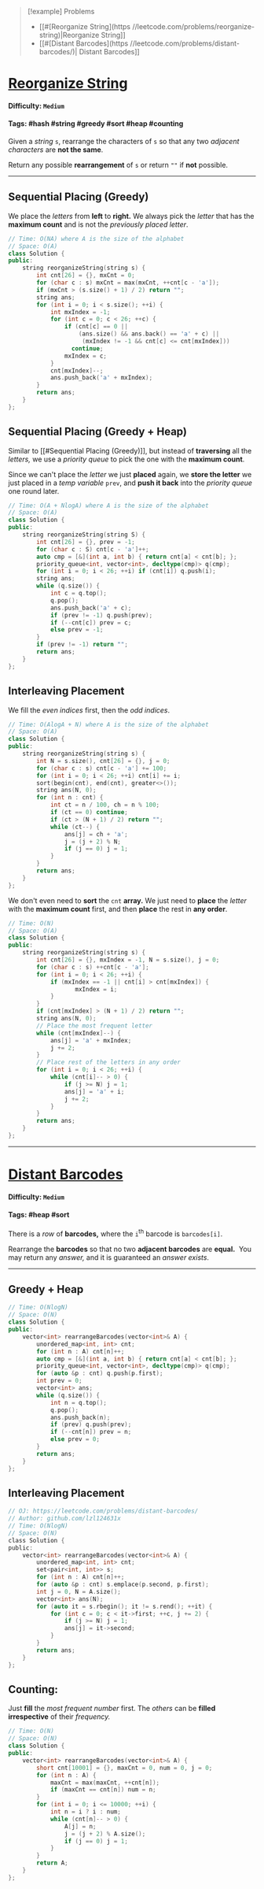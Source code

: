 

> [!example] Problems 
> - [[#[Reorganize String](https //leetcode.com/problems/reorganize-string)|Reorganize String]]
> - [[#[Distant Barcodes](https //leetcode.com/problems/distant-barcodes/)| Distant Barcodes]] 


# [Reorganize String](https://leetcode.com/problems/reorganize-string)
#### **Difficulty**: `Medium`
#### **Tags**: #hash #string #greedy #sort #heap #counting 

Given a *string* `s`, rearrange the characters of `s` so that any two *adjacent characters* are **not the same**.

Return any possible **rearrangement** of `s` or return `""` if **not** possible.

---
## Sequential Placing (Greedy)

We place the *letters* from **left** to **right.** We always pick the *letter* that has the **maximum count** and is not the *previously placed letter*.

```cpp
// Time: O(NA) where A is the size of the alphabet
// Space: O(A)
class Solution {
public:
    string reorganizeString(string s) {
        int cnt[26] = {}, mxCnt = 0;
        for (char c : s) mxCnt = max(mxCnt, ++cnt[c - 'a']);
        if (mxCnt > (s.size() + 1) / 2) return "";
        string ans;
        for (int i = 0; i < s.size(); ++i) {
            int mxIndex = -1;
            for (int c = 0; c < 26; ++c) {
                if (cnt[c] == 0 ||
	                (ans.size() && ans.back() == 'a' + c) ||
	                 (mxIndex != -1 && cnt[c] <= cnt[mxIndex]))
                  continue;
                mxIndex = c;
            }
            cnt[mxIndex]--;
            ans.push_back('a' + mxIndex);
        }
        return ans;
    }
};
```

## Sequential Placing (Greedy + Heap)

Similar to [[#Sequential Placing (Greedy)]], but instead of **traversing** all the *letters,* we use a *priority queue* to pick the one with the **maximum count**.

Since we can't place the *letter* we just **placed** again, we **store the letter** we just placed in a *temp variable* `prev`, and **push it back** into the *priority queue* one round later.

```cpp
// Time: O(A + NlogA) where A is the size of the alphabet
// Space: O(A)
class Solution {
public:
    string reorganizeString(string S) {
        int cnt[26] = {}, prev = -1;
        for (char c : S) cnt[c - 'a']++;
        auto cmp = [&](int a, int b) { return cnt[a] < cnt[b]; };
        priority_queue<int, vector<int>, decltype(cmp)> q(cmp);
        for (int i = 0; i < 26; ++i) if (cnt[i]) q.push(i);
        string ans;
        while (q.size()) {
            int c = q.top();
            q.pop();
            ans.push_back('a' + c);
            if (prev != -1) q.push(prev);
            if (--cnt[c]) prev = c;
            else prev = -1;
        }
        if (prev != -1) return "";
        return ans;
    }
};
```

## Interleaving Placement

We fill the *even indices* first, then the *odd indices*.

```cpp
// Time: O(AlogA + N) where A is the size of the alphabet 
// Space: O(A)
class Solution {
public:
    string reorganizeString(string s) {
        int N = s.size(), cnt[26] = {}, j = 0;
        for (char c : s) cnt[c - 'a'] += 100;
        for (int i = 0; i < 26; ++i) cnt[i] += i;
        sort(begin(cnt), end(cnt), greater<>());
        string ans(N, 0);
        for (int n : cnt) {
            int ct = n / 100, ch = n % 100;
            if (ct == 0) continue;
            if (ct > (N + 1) / 2) return "";
            while (ct--) {
                ans[j] = ch + 'a';
                j = (j + 2) % N;
                if (j == 0) j = 1;
            }
        }
        return ans;
    }
};
```

We don't even need to **sort** the `cnt` **array.** We just need to **place** the *letter* with the **maximum count** first, and then **place** the rest in **any order**.

```cpp
// Time: O(N)
// Space: O(A)
class Solution {
public:
    string reorganizeString(string s) {
        int cnt[26] = {}, mxIndex = -1, N = s.size(), j = 0;
        for (char c : s) ++cnt[c - 'a'];
        for (int i = 0; i < 26; ++i) {
            if (mxIndex == -1 || cnt[i] > cnt[mxIndex]) {
				   mxIndex = i;        
			}
        }
        if (cnt[mxIndex] > (N + 1) / 2) return "";
        string ans(N, 0);
        // Place the most frequent letter
        while (cnt[mxIndex]--) {
            ans[j] = 'a' + mxIndex;
            j += 2;
        }
        // Place rest of the letters in any order
        for (int i = 0; i < 26; ++i) {
            while (cnt[i]-- > 0) {
                if (j >= N) j = 1;
                ans[j] = 'a' + i;
                j += 2;
            }
        }
        return ans;
    }
};
```

---
# [Distant Barcodes](https://leetcode.com/problems/distant-barcodes/)
#### **Difficulty**: `Medium`
#### **Tags**: #heap #sort 

There is a *row* of **barcodes,** where the `i`<sup>th</sup> barcode is `barcodes[i]`.

Rearrange the **barcodes** so that no two **adjacent barcodes** are **equal.**  You may return any *answer,* and it is guaranteed an *answer exists*.

---
## Greedy + Heap

```cpp
// Time: O(NlogN)
// Space: O(N)
class Solution {
public:
    vector<int> rearrangeBarcodes(vector<int>& A) {
        unordered_map<int, int> cnt;
        for (int n : A) cnt[n]++;
        auto cmp = [&](int a, int b) { return cnt[a] < cnt[b]; };
        priority_queue<int, vector<int>, decltype(cmp)> q(cmp);
        for (auto &p : cnt) q.push(p.first);
        int prev = 0;
        vector<int> ans;
        while (q.size()) {
            int n = q.top();
            q.pop();
            ans.push_back(n);
            if (prev) q.push(prev);
            if (--cnt[n]) prev = n;
            else prev = 0;
        }
        return ans;
    }
};
```

## Interleaving Placement

```c
// OJ: https://leetcode.com/problems/distant-barcodes/
// Author: github.com/lzl124631x
// Time: O(NlogN)
// Space: O(N)
class Solution {
public:
    vector<int> rearrangeBarcodes(vector<int>& A) {
        unordered_map<int, int> cnt;
        set<pair<int, int>> s;
        for (int n : A) cnt[n]++;
        for (auto &p : cnt) s.emplace(p.second, p.first);
        int j = 0, N = A.size();
        vector<int> ans(N);
        for (auto it = s.rbegin(); it != s.rend(); ++it) {
            for (int c = 0; c < it->first; ++c, j += 2) {
                if (j >= N) j = 1;
                ans[j] = it->second;
            }
        }
        return ans;
    }
};
```


## Counting:
Just **fill** the *most frequent number* first. The *others* can be **filled** **irrespective** of their *frequency.*

```cpp
// Time: O(N)
// Space: O(N)
class Solution {
public:
    vector<int> rearrangeBarcodes(vector<int>& A) {
        short cnt[10001] = {}, maxCnt = 0, num = 0, j = 0;
        for (int n : A) {
            maxCnt = max(maxCnt, ++cnt[n]);
            if (maxCnt == cnt[n]) num = n;
        }
        for (int i = 0; i <= 10000; ++i) {
            int n = i ? i : num;
            while (cnt[n]-- > 0) {
                A[j] = n;
                j = (j + 2) % A.size();
                if (j == 0) j = 1;
            }
        }
        return A;
    }
};
```